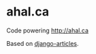 ahal.ca
=======

Code powering http://ahal.ca

Based on [django-articles](https://github.com/codekoala/django-articles).
